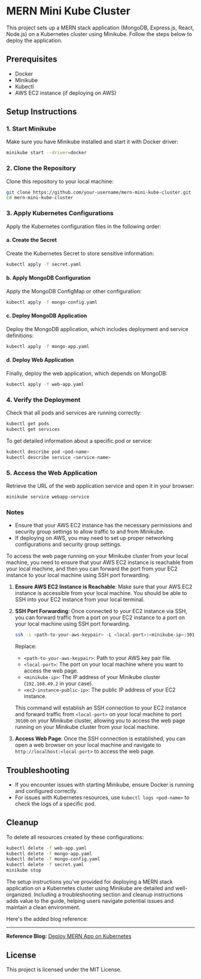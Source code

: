 # MERN Mini Kube Cluster

This project sets up a MERN stack application (MongoDB, Express.js, React, Node.js) on a Kubernetes cluster using Minikube. Follow the steps below to deploy the application.

## Prerequisites

- Docker
- Minikube
- Kubectl
- AWS EC2 instance (if deploying on AWS)

## Setup Instructions

### 1. Start Minikube

Make sure you have Minikube installed and start it with Docker driver:

```sh
minikube start --driver=docker
```

### 2. Clone the Repository

Clone this repository to your local machine:

```sh
git clone https://github.com/your-username/mern-mini-kube-cluster.git
cd mern-mini-kube-cluster
```

### 3. Apply Kubernetes Configurations

Apply the Kubernetes configuration files in the following order:

#### a. Create the Secret

Create the Kubernetes Secret to store sensitive information:

```sh
kubectl apply -f secret.yaml
```

#### b. Apply MongoDB Configuration

Apply the MongoDB ConfigMap or other configuration:

```sh
kubectl apply -f mongo-config.yaml
```

#### c. Deploy MongoDB Application

Deploy the MongoDB application, which includes deployment and service definitions:

```sh
kubectl apply -f mongo-app.yaml
```

#### d. Deploy Web Application

Finally, deploy the web application, which depends on MongoDB:

```sh
kubectl apply -f web-app.yaml
```

### 4. Verify the Deployment

Check that all pods and services are running correctly:

```sh
kubectl get pods
kubectl get services
```

To get detailed information about a specific pod or service:

```sh
kubectl describe pod <pod-name>
kubectl describe service <service-name>
```

### 5. Access the Web Application

Retrieve the URL of the web application service and open it in your browser:

```sh
minikube service webapp-service
```

### Notes

- Ensure that your AWS EC2 instance has the necessary permissions and security group settings to allow traffic to and from Minikube.
- If deploying on AWS, you may need to set up proper networking configurations and security group settings.

To access the web page running on your Minikube cluster from your local machine, you need to ensure that your AWS EC2 instance is reachable from your local machine, and then you can forward the port from your EC2 instance to your local machine using SSH port forwarding.

1. **Ensure AWS EC2 Instance is Reachable**: Make sure that your AWS EC2 instance is accessible from your local machine. You should be able to SSH into your EC2 instance from your local terminal.

2. **SSH Port Forwarding**: Once connected to your EC2 instance via SSH, you can forward traffic from a port on your EC2 instance to a port on your local machine using SSH port forwarding.

   ```bash
   ssh -i <path-to-your-aws-keypair> -L <local-port>:<minikube-ip>:30100 ubuntu@<ec2-instance-public-ip>
   ```

   Replace:
   - `<path-to-your-aws-keypair>`: Path to your AWS key pair file.
   - `<local-port>`: The port on your local machine where you want to access the web page.
   - `<minikube-ip>`: The IP address of your Minikube cluster (`192.168.49.2` in your case).
   - `<ec2-instance-public-ip>`: The public IP address of your EC2 instance.

   This command will establish an SSH connection to your EC2 instance and forward traffic from `<local-port>` on your local machine to port `30100` on your Minikube cluster, allowing you to access the web page running on your Minikube cluster from your local machine.

3. **Access Web Page**: Once the SSH connection is established, you can open a web browser on your local machine and navigate to `http://localhost:<local-port>` to access the web page.

## Troubleshooting

- If you encounter issues with starting Minikube, ensure Docker is running and configured correctly.
- For issues with Kubernetes resources, use `kubectl logs <pod-name>` to check the logs of a specific pod.

## Cleanup

To delete all resources created by these configurations:

```sh
kubectl delete -f web-app.yaml
kubectl delete -f mongo-app.yaml
kubectl delete -f mongo-config.yaml
kubectl delete -f secret.yaml
minikube stop
```
The setup instructions you've provided for deploying a MERN stack application on a Kubernetes cluster using Minikube are detailed and well-organized. Including a troubleshooting section and cleanup instructions adds value to the guide, helping users navigate potential issues and maintain a clean environment.

Here's the added blog reference:

---

**Reference Blog:** [Deploy MERN App on Kubernetes](https://ghazanfaralidevops.medium.com/deploy-mern-app-on-kubernetes-ccacd628aacb)

## License

This project is licensed under the MIT License.
